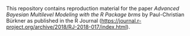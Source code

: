 This repository contains reproduction material for the paper *Advanced Bayesian Multilevel Modeling with the R Package brms* 
by Paul-Christian Bürkner as published in the R Journal (https://journal.r-project.org/archive/2018/RJ-2018-017/index.html).



